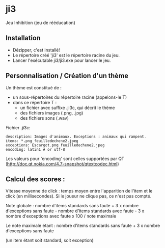 ji3
===

Jeu Inhibition (jeu de rééducation)

Installation
------------
* Dézipper, c'est installé!
* Le répertoire créé 'ji3' est le répertoire racine du jeu.
* Lancer l'exécutable ji3/ji3.exe pour lancer le jeu.

Personnalisation / Création d'un thème
--------------------------------------

Un thème est constitué de :
* un sous-répertoires du répertoire racine (appelons-le T)
* dans ce répertoire T :
    * un fichier avec suffixe .ji3c, qui décrit le thème
    * des fichiers images (.png, .jpg)
    * des fichiers sons (.wav)


Fichier .ji3c:

    description: Images d'animaux. Exceptions : animaux qui rampent.
    items: *.png feuilledechene2.jpeg
    exceptions: Escargot.png feuilledechene2.jpeg
    encoding: latin1 # or utf-8

Les valeurs pour 'encoding' sont celles supportées par QT (http://doc.qt.nokia.com/4.7-snapshot/qtextcodec.html)


Calcul des scores :
-------------------

Vitesse moyenne de click : temps moyen entre l'apparition de l'item et le click (en millisecondes). Si le joueur ne clique pas, ce n'est pas compté.

Note globale :
    nombre d'items standards sans faute
    + 3 x nombre d'exceptions sans faute 
    - nombre d'items standards avec faute
    - 3 x nombre d'exceptions avec faute
    x 100 / note maximale

Le note maximale étant :
    nombre d'items standards sans faute
    + 3 x nombre d'exceptions sans faute

(un item étant soit standard, soit exception)
